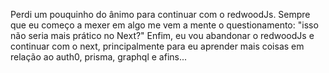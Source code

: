 Perdi um pouquinho do ânimo para continuar com o redwoodJs.
Sempre que eu começo a mexer em algo me vem a mente o questionamento: "isso não seria mais prático no Next?"
Enfim, eu vou abandonar o redwoodJs e continuar com o next, principalmente para eu aprender mais coisas em relação ao auth0, prisma, graphql e afins...

